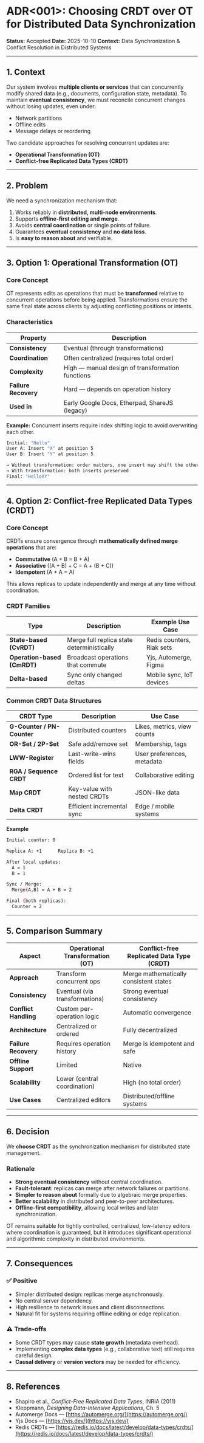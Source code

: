 # ADR<001>: Choosing CRDT over OT for Distributed Data Synchronization

**Status:** Accepted
**Date:** 2025-10-10
**Context:** Data Synchronization & Conflict Resolution in Distributed Systems

---

## 1. Context

Our system involves **multiple clients or services** that can concurrently modify shared data (e.g., documents, configuration state, metadata).
To maintain **eventual consistency**, we must reconcile concurrent changes without losing updates, even under:

* Network partitions
* Offline edits
* Message delays or reordering

Two candidate approaches for resolving concurrent updates are:

* **Operational Transformation (OT)**
* **Conflict-free Replicated Data Types (CRDT)**

---

## 2. Problem

We need a synchronization mechanism that:

1. Works reliably in **distributed, multi-node environments**.
2. Supports **offline-first editing and merge**.
3. Avoids **central coordination** or single points of failure.
4. Guarantees **eventual consistency** and **no data loss**.
5. Is **easy to reason about** and verifiable.

---

## 3. Option 1: Operational Transformation (OT)

### Core Concept

OT represents edits as operations that must be **transformed** relative to concurrent operations before being applied.
Transformations ensure the same final state across clients by adjusting conflicting positions or intents.

### Characteristics

| Property             | Description                                      |
| -------------------- | ------------------------------------------------ |
| **Consistency**      | Eventual (through transformations)               |
| **Coordination**     | Often centralized (requires total order)         |
| **Complexity**       | High — manual design of transformation functions |
| **Failure Recovery** | Hard — depends on operation history              |
| **Used in**          | Early Google Docs, Etherpad, ShareJS (legacy)    |

**Example:**
Concurrent inserts require index shifting logic to avoid overwriting each other.

```sh
Initial: "Hello"
User A: Insert "X" at position 5
User B: Insert "Y" at position 5

→ Without transformation: order matters, one insert may shift the other
→ With transformation: both inserts preserved
Final: "HelloXY"
```

---

## 4. Option 2: Conflict-free Replicated Data Types (CRDT)

### Core Concept

CRDTs ensure convergence through **mathematically defined merge operations** that are:

* **Commutative** (A + B = B + A)
* **Associative** ((A + B) + C = A + (B + C))
* **Idempotent** (A + A = A)

This allows replicas to update independently and merge at any time without coordination.

### CRDT Families

| Type                        | Description                                | Example Use Case          |
| --------------------------- | ------------------------------------------ | ------------------------- |
| **State-based (CvRDT)**     | Merge full replica state deterministically | Redis counters, Riak sets |
| **Operation-based (CmRDT)** | Broadcast operations that commute          | Yjs, Automerge, Figma     |
| **Delta-based**             | Sync only changed deltas                   | Mobile sync, IoT devices  |

### Common CRDT Data Structures

| CRDT Type                  | Description                 | Use Case                    |
| -------------------------- | --------------------------- | --------------------------- |
| **G-Counter / PN-Counter** | Distributed counters        | Likes, metrics, view counts |
| **OR-Set / 2P-Set**        | Safe add/remove set         | Membership, tags            |
| **LWW-Register**           | Last-write-wins fields      | User preferences, metadata  |
| **RGA / Sequence CRDT**    | Ordered list for text       | Collaborative editing       |
| **Map CRDT**               | Key-value with nested CRDTs | JSON-like data              |
| **Delta CRDT**             | Efficient incremental sync  | Edge / mobile systems       |

**Example**

```sh
Initial counter: 0

Replica A: +1      Replica B: +1

After local updates:
  A = 1
  B = 1

Sync / Merge:
  Merge(A,B) = A + B = 2

Final (both replicas):
  Counter = 2

```

---

## 5. Comparison Summary

| Aspect                | **Operational Transformation (OT)** | **Conflict-free Replicated Data Type (CRDT)** |
| --------------------- | ----------------------------------- | --------------------------------------------- |
| **Approach**          | Transform concurrent ops            | Merge mathematically consistent states        |
| **Consistency**       | Eventual (via transformations)      | Strong eventual consistency                   |
| **Conflict Handling** | Custom per-operation logic          | Automatic convergence                         |
| **Architecture**      | Centralized or ordered              | Fully decentralized                           |
| **Failure Recovery**  | Requires operation history          | Merge is idempotent and safe                  |
| **Offline Support**   | Limited                             | Native                                        |
| **Scalability**       | Lower (central coordination)        | High (no total order)                         |
| **Use Cases**         | Centralized editors                 | Distributed/offline systems                   |

---

## 6. Decision

We **choose CRDT** as the synchronization mechanism for distributed state management.

### Rationale

* **Strong eventual consistency** without central coordination.
* **Fault-tolerant**: replicas can merge after network failures or partitions.
* **Simpler to reason about** formally due to algebraic merge properties.
* **Better scalability** in distributed and peer-to-peer architectures.
* **Offline-first compatibility**, allowing local writes and later synchronization.

OT remains suitable for tightly controlled, centralized, low-latency editors where coordination is guaranteed, but it introduces significant operational and algorithmic complexity in distributed environments.

---

## 7. Consequences

### ✅ Positive

* Simpler distributed design: replicas merge asynchronously.
* No central server dependency.
* High resilience to network issues and client disconnections.
* Natural fit for systems requiring offline editing or edge replication.

### ⚠️ Trade-offs

* Some CRDT types may cause **state growth** (metadata overhead).
* Implementing **complex data types** (e.g., collaborative text) still requires careful design.
* **Causal delivery** or **version vectors** may be needed for efficiency.

---

## 8. References

* Shapiro et al., *Conflict-Free Replicated Data Types*, INRIA (2011)
* Kleppmann, *Designing Data-Intensive Applications*, Ch. 5
* Automerge Docs — [https://automerge.org/](https://automerge.org/)
* Yjs Docs — [https://yjs.dev/](https://yjs.dev/)
* Redis CRDTs — [https://redis.io/docs/latest/develop/data-types/crdts/](https://redis.io/docs/latest/develop/data-types/crdts/)
